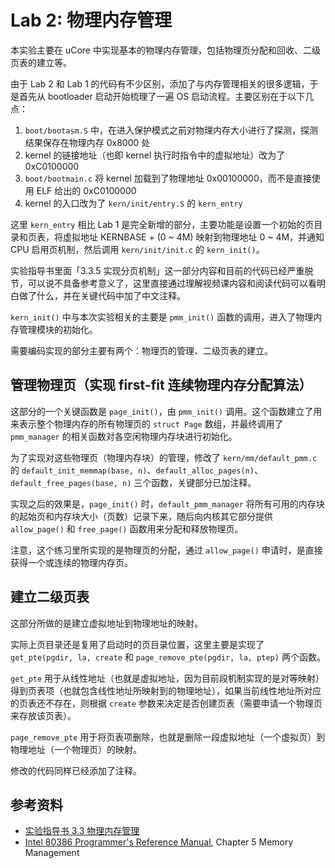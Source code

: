 # Lab 2: 物理内存管理

本实验主要在 uCore 中实现基本的物理内存管理，包括物理页分配和回收、二级页表的建立等。

由于 Lab 2 和 Lab 1 的代码有不少区别，添加了与内存管理相关的很多逻辑，于是首先从 bootloader 启动开始梳理了一遍 OS 启动流程。主要区别在于以下几点：

1. `boot/bootasm.S` 中，在进入保护模式之前对物理内存大小进行了探测，探测结果保存在物理内存 0x8000 处
2. kernel 的链接地址（也即 kernel 执行时指令中的虚拟地址）改为了 0xC0100000
3. `boot/bootmain.c` 将 kernel 加载到了物理地址 0x00100000，而不是直接使用 ELF 给出的 0xC0100000
4. kernel 的入口改为了 `kern/init/entry.S` 的 `kern_entry`

这里 `kern_entry` 相比 Lab 1 是完全新增的部分，主要功能是设置一个初始的页目录和页表，将虚拟地址 KERNBASE + (0 ~ 4M) 映射到物理地址 0 ~ 4M，并通知 CPU 启用页机制，然后调用 `kern/init/init.c` 的 `kern_init()`。

实验指导书里面「3.3.5 实现分页机制」这一部分内容和目前的代码已经严重脱节，可以说不具备参考意义了，这里直接通过理解视频课内容和阅读代码可以看明白做了什么，并在关键代码中加了中文注释。

`kern_init()` 中与本次实验相关的主要是 `pmm_init()` 函数的调用，进入了物理内存管理模块的初始化。

需要编码实现的部分主要有两个：物理页的管理、二级页表的建立。

## 管理物理页（实现 first-fit 连续物理内存分配算法）

这部分的一个关键函数是 `page_init()`，由 `pmm_init()` 调用。这个函数建立了用来表示整个物理内存的所有物理页的 `struct Page` 数组，并最终调用了 `pmm_manager` 的相关函数对各空闲物理内存块进行初始化。

为了实现对这些物理页（物理内存块）的管理，修改了 `kern/mm/default_pmm.c` 的 `default_init_memmap(base, n)`、`default_alloc_pages(n)`、`default_free_pages(base, n)` 三个函数，关键部分已加注释。

实现之后的效果是，`page_init()` 时，`default_pmm_manager` 将所有可用的内存块的起始页和内存块大小（页数）记录下来，随后向内核其它部分提供 `allow_page()` 和 `free_page()` 函数用来分配和释放物理页。

注意，这个练习里所实现的是物理页的分配，通过 `allow_page()` 申请时，是直接获得一个或连续的物理内存页。

## 建立二级页表

这部分所做的是建立虚拟地址到物理地址的映射。

实际上页目录还是复用了启动时的页目录位置，这里主要是实现了 `get_pte(pgdir, la, create` 和 `page_remove_pte(pgdir, la, ptep)` 两个函数。

`get_pte` 用于从线性地址（也就是虚拟地址，因为目前段机制实现的是对等映射）得到页表项（也就包含线性地址所映射到的物理地址），如果当前线性地址所对应的页表还不存在，则根据 `create` 参数来决定是否创建页表（需要申请一个物理页来存放该页表）。

`page_remove_pte` 用于将页表项删除，也就是删除一段虚拟地址（一个虚拟页）到物理地址（一个物理页）的映射。

修改的代码同样已经添加了注释。

## 参考资料

- [实验指导书 3.3 物理内存管理](https://objectkuan.gitbooks.io/ucore-docs/content/lab1/lab1_3_3_2_interrupt_exception.html)
- [Intel 80386 Programmer's Reference Manual](https://css.csail.mit.edu/6.858/2014/readings/i386.pdf), Chapter 5 Memory Management
